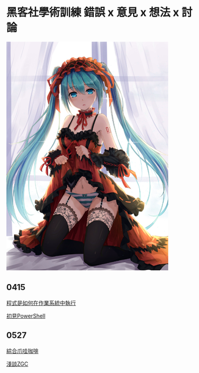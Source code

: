# 黑客社學術訓練 錯誤 x 意見 x 想法 x 討論

<img src="MyWaifu.jpg" height="600px">

## 0415

[程式是如何在作業系統中執行](https://hackmd.io/@mikucat/HowToExecuteProgram)

[初見PowerShell](https://hackmd.io/@mikucat/OhMyPowerShell)

## 0527

[綜合爪哇咖啡](https://hackmd.io/@mikucat/MiscJavaCafe)

[淺談ZGC](https://hackmd.io/@mikucat/ZGC)
